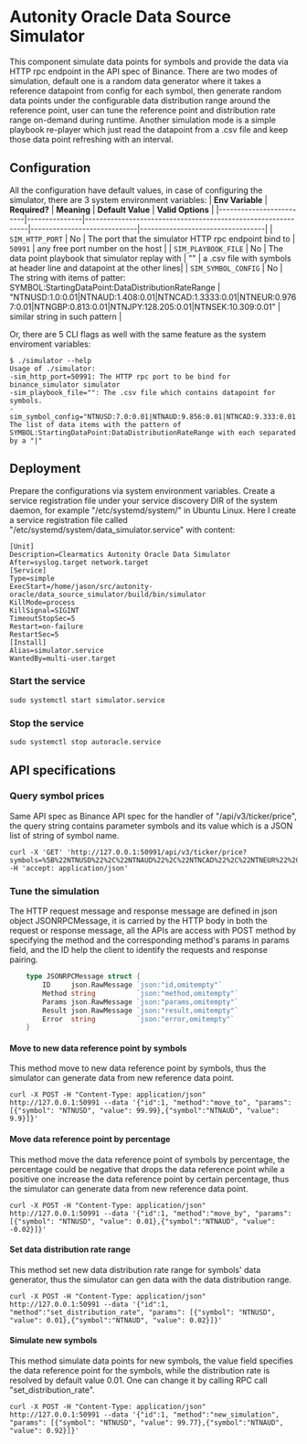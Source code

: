 # Autonity Oracle Data Source Simulator
This component simulate data points for symbols and provide the data via HTTP rpc endpoint in the API spec of Binance.
There are two modes of simulation, default one is a random data generator where it takes a reference datapoint from config
for each symbol, then generate random data points under the configurable data distribution range around the reference point,
user can tune the reference point and distribution rate range on-demand during runtime. Another simulation mode is a simple
playbook re-player which just read the datapoint from a .csv file and keep those data point refreshing with an interval.

## Configuration
All the configuration have default values, in case of configuring the simulator, there are 3 system environment variables:
| **Env Variable**        | **Required?** | **Meaning**                                                  | **Default Value**           | **Valid Options**                |
|-------------------------|---------------|--------------------------------------------------------------|-----------------------------|----------------------------------|
| `SIM_HTTP_PORT`         | No            | The port that the simulator HTTP rpc endpoint bind to        | `50991`                     | any free port number on the host |
| `SIM_PLAYBOOK_FILE`     | No            | The data point playbook that simulator replay with           | ""                          | a .csv file with symbols at header line and datapoint at the other lines|
| `SIM_SYMBOL_CONFIG`     | No            | The string with items of patter: SYMBOL:StartingDataPoint:DataDistributionRateRange  | "NTNUSD:1.0:0.01\|NTNAUD:1.408:0.01\|NTNCAD:1.3333:0.01\|NTNEUR:0.9767:0.01\|NTNGBP:0.813:0.01\|NTNJPY:128.205:0.01\|NTNSEK:10.309:0.01"                 | similar string in such pattern |

Or, there are 5 CLI flags as well with the same feature as the system enviroment variables:

    $ ./simulator --help
    Usage of ./simulator:
    -sim_http_port=50991: The HTTP rpc port to be bind for binance_simulator simulator
    -sim_playbook_file="": The .csv file which contains datapoint for symbols.
    -sim_symbol_config="NTNUSD:7.0:0.01|NTNAUD:9.856:0.01|NTNCAD:9.333:0.01|NTNEUR:6.8369:0.01|NTNGBP:5.691:0.01|NTNJPY:128.205:0.01|NTNSEK:72.163:0.01": The list of data items with the pattern of SYMBOL:StartingDataPoint:DataDistributionRateRange with each separated by a "|"

## Deployment
Prepare the configurations via system environment variables. Create a service registration file under your service discovery DIR of the system daemon, for example "/etc/systemd/system/" in Ubuntu Linux.
Here I create a service registration file called "/etc/systemd/system/data_simulator.service" with content:
```
[Unit]
Description=Clearmatics Autonity Oracle Data Simulator
After=syslog.target network.target
[Service]
Type=simple
ExecStart=/home/jason/src/autonity-oracle/data_source_simulator/build/bin/simulator
KillMode=process
KillSignal=SIGINT
TimeoutStopSec=5
Restart=on-failure
RestartSec=5
[Install]
Alias=simulator.service
WantedBy=multi-user.target
```
### Start the service

    sudo systemctl start simulator.service

### Stop the service

    sudo systemctl stop autoracle.service

## API specifications
### Query symbol prices
Same API spec as Binance API spec for the handler of "/api/v3/ticker/price", the query string contains parameter symbols
and its value which is a JSON list of string of symbol name.

    curl -X 'GET' 'http://127.0.0.1:50991/api/v3/ticker/price?symbols=%5B%22NTNUSD%22%2C%22NTNAUD%22%2C%22NTNCAD%22%2C%22NTNEUR%22%2C%22NTNGBP%22%2C%22NTNJPY%22%2C%22NTNSEK%22%5D' -H 'accept: application/json'

### Tune the simulation
The HTTP request message and response message are defined in json object JSONRPCMessage, it is carried by the HTTP body in both the request or response message, all the APIs are access with POST method by specifying the method and the corresponding method's params in params field, and the ID help the client to identify the requests and response pairing.
```go
    type JSONRPCMessage struct {
        ID     json.RawMessage `json:"id,omitempty"`
        Method string          `json:"method,omitempty"`
        Params json.RawMessage `json:"params,omitempty"`
        Result json.RawMessage `json:"result,omitempty"`
        Error  string          `json:"error,omitempty"`
    }
```
#### Move to new data reference point by symbols
This method move to new data reference point by symbols, thus the simulator can generate data from new reference data point.

    curl -X POST -H "Content-Type: application/json" http://127.0.0.1:50991 --data '{"id":1, "method":"move_to", "params": [{"symbol": "NTNUSD", "value": 99.99},{"symbol":"NTNAUD", "value": 9.9}]}'

#### Move data reference point by percentage
This method move the data reference point of symbols by percentage, the percentage could be negative that drops the data reference point while a positive one increase
the data reference point by certain percentage, thus the simulator can generate data from new reference data point.

    curl -X POST -H "Content-Type: application/json" http://127.0.0.1:50991 --data '{"id":1, "method":"move_by", "params": [{"symbol": "NTNUSD", "value": 0.01},{"symbol":"NTNAUD", "value": -0.02}]}'

#### Set data distribution rate range
This method set new data distribution rate range for symbols' data generator, thus the simulator can gen data with the data distribution range.

    curl -X POST -H "Content-Type: application/json" http://127.0.0.1:50991 --data '{"id":1, "method":"set_distribution_rate", "params": [{"symbol": "NTNUSD", "value": 0.01},{"symbol":"NTNAUD", "value": 0.02}]}'

#### Simulate new symbols
This method simulate data points for new symbols, the value field specifies the data reference point for the symbols, while the distribution rate is resolved by default value 0.01. One can change it by calling RPC call "set_distribution_rate".

    curl -X POST -H "Content-Type: application/json" http://127.0.0.1:50991 --data '{"id":1, "method":"new_simulation", "params": [{"symbol": "NTNUSD", "value": 99.77},{"symbol":"NTNAUD", "value": 0.92}]}'

